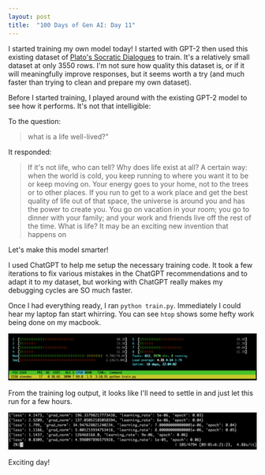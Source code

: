 ```yaml
---
layout: post
title:  "100 Days of Gen AI: Day 11"
---
```


I started training my own model today! I started with GPT-2 then used this existing dataset of [Plato's Socratic Dialogues](https://huggingface.co/datasets/tylercross/platos_socrates) to train. It's a relatively small dataset at only 3550 rows. I'm not sure how quality this dataset is, or if it will meaningfully improve responses, but it seems worth a try (and much faster than trying to clean and prepare my own dataset).

Before I started training, I played around with the existing GPT-2 model to see how it performs. It's not that intelligible:

To the question:
> what is a life well-lived?"

It responded:

> If it's not life, who can tell? Why does life exist at all? A certain way: when the world is cold, you keep running to where you want it to be or keep moving on. Your energy goes to your home, not to the trees or to other places. If you run to get to a work place and get the best quality of life out of that space, the universe is around you and has the power to create you. You go on vacation in your room; you go to dinner with your family; and your work and friends live off the rest of the time. What is life? It may be an exciting new invention that happens on


Let's make this model smarter!

I used ChatGPT to help me setup the necessary training code. It took a few iterations to fix various mistakes in the ChatGPT recommendations and to adapt it to my dataset, but working with ChatGPT really makes my debugging cycles are SO much faster.

Once I had everything ready, I ran `python train.py`. Immediately I could hear my laptop fan start whirring. You can see `htop` shows some hefty work being done on my macbook.

![htop high CPU](/assets/2024-09-04-htop.png)

From the training log output, it looks like I'll need to settle in and just let this run for a few hours.

![learning rate](/assets/2024-09-04-learning-rate.png)

Exciting day!
